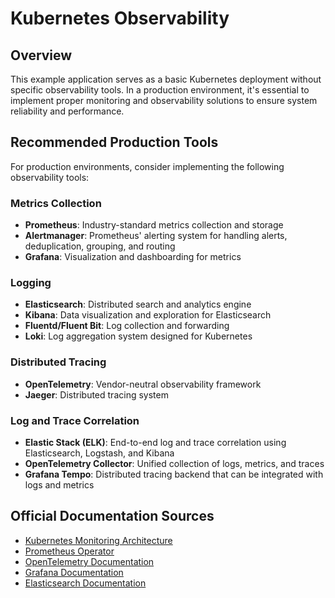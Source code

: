 # Kubernetes Observability

## Overview

This example application serves as a basic Kubernetes deployment without specific observability tools. In a production environment, it's essential to implement proper monitoring and observability solutions to ensure system reliability and performance.

## Recommended Production Tools

For production environments, consider implementing the following observability tools:

### Metrics Collection
- **Prometheus**: Industry-standard metrics collection and storage
- **Alertmanager**: Prometheus' alerting system for handling alerts, deduplication, grouping, and routing
- **Grafana**: Visualization and dashboarding for metrics

### Logging
- **Elasticsearch**: Distributed search and analytics engine
- **Kibana**: Data visualization and exploration for Elasticsearch
- **Fluentd/Fluent Bit**: Log collection and forwarding
- **Loki**: Log aggregation system designed for Kubernetes

### Distributed Tracing
- **OpenTelemetry**: Vendor-neutral observability framework
- **Jaeger**: Distributed tracing system

### Log and Trace Correlation
- **Elastic Stack (ELK)**: End-to-end log and trace correlation using Elasticsearch, Logstash, and Kibana
- **OpenTelemetry Collector**: Unified collection of logs, metrics, and traces
- **Grafana Tempo**: Distributed tracing backend that can be integrated with logs and metrics

## Official Documentation Sources

- [Kubernetes Monitoring Architecture](https://kubernetes.io/docs/concepts/cluster-administration/monitoring/)
- [Prometheus Operator](https://github.com/prometheus-operator/prometheus-operator)
- [OpenTelemetry Documentation](https://opentelemetry.io/docs/)
- [Grafana Documentation](https://grafana.com/docs/)
- [Elasticsearch Documentation](https://www.elastic.co/guide/index.html)